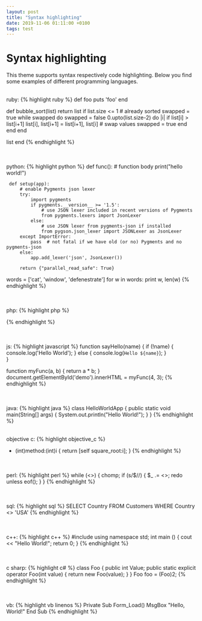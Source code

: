 ```yaml
---
layout: post
title: "Syntax highlighting"
date: 2019-11-06 01:11:00 +0100
tags: test
---
```


# Syntax highlighting

This theme supports syntax respectively code highlighting. Below you find some examples of different programming languages.

<br />ruby:
{% highlight ruby %}
def foo
puts 'foo'
end

def bubble_sort(list)
return list if list.size <= 1 # already sorted
swapped = true
while swapped do
swapped = false
0.upto(list.size-2) do |i|
if list[i] > list[i+1]
list[i], list[i+1] = list[i+1], list[i] # swap values
swapped = true
end
end
end

list
end
{% endhighlight %}

<br /><br />python:
{% highlight python %}
def func(): # function body
print("hello world!")

     def setup(app):
         # enable Pygments json lexer
         try:
             import pygments
             if pygments.__version__ >= '1.5':
                 # use JSON lexer included in recent versions of Pygments
                 from pygments.lexers import JsonLexer
             else:
                 # use JSON lexer from pygments-json if installed
                 from pygson.json_lexer import JSONLexer as JsonLexer
         except ImportError:
             pass  # not fatal if we have old (or no) Pygments and no pygments-json
         else:
             app.add_lexer('json', JsonLexer())

         return {"parallel_read_safe": True}

words = ['cat', 'window', 'defenestrate']
for w in words:
print w, len(w)
{% endhighlight %}

<br /><br />php:
{% highlight php %}

<?php function add($x, $y) {
    $total = $x + $y;
    return $total;
}
echo "1 + 16 = " . add(1, 16);
?>

{% endhighlight %}

<br /><br />js:
{% highlight javascript %}
function sayHello(name) {
if (!name) {
console.log('Hello World');
} else {
console.log(`Hello ${name}`);
}  
}

function myFunc(a, b) {
return a \* b;
}
document.getElementById('demo').innerHTML = myFunc(4, 3);
{% endhighlight %}

<br /><br />java:
{% highlight java %}
class HelloWorldApp {
public static void main(String[] args) {
System.out.println("Hello World!");
}
}
{% endhighlight %}

<br />objective c:
{% highlight objective_c %}

- (int)method:(int)i {
  return [self square_root:i];
  }
  {% endhighlight %}

<br /><br />perl:
{% highlight perl %}
while (<>) {
chomp;
if (s/$//) {
$\_ .= <>;
redo unless eof();
}
}
{% endhighlight %}

<br /><br />sql:
{% highlight sql %}
SELECT Country FROM Customers WHERE Country <> 'USA'
{% endhighlight %}

<br /><br />c++:
{% highlight c++ %}
#include
using namespace std;
int main () {
cout << "Hello World!";
return 0;
}
{% endhighlight %}

<br /><br />c sharp:
{% highlight c# %}
class Foo {
public int Value;
public static explicit operator Foo(int value) {
return new Foo(value);
}
}
Foo foo = (Foo)2;
{% endhighlight %}

<br /><br />vb:
{% highlight vb linenos %}
Private Sub Form_Load()
MsgBox "Hello, World!"
End Sub
{% endhighlight %}
